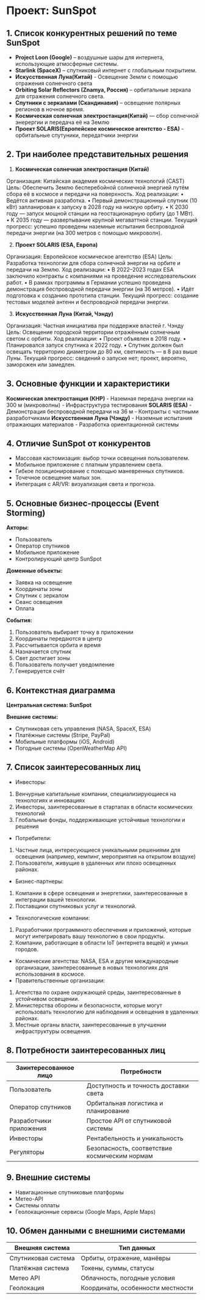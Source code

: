 # Проект: SunSpot

## 1. Список конкурентных решений по теме SunSpot

- **Project Loon (Google)** – воздушные шары для интернета, использующие атмосферные системы.
- **Starlink (SpaceX)** – спутниковый интернет с глобальным покрытием.
- **Искусственная Луна(Китай)** - Освещение Земли с помощью отражения солнечного света
- **Orbiting Solar Reflectors (Znamya, Россия)** – орбитальные зеркала для отражения солнечного света.
- **Спутники с зеркалами (Скандинавия)** – освещение полярных регионов в ночное время.
- **Космическая солнечная электростанция(Китай)** — сбор солнечной энерергии и передача её на Землю
- **Проект SOLARIS(Европейское космическое агентство - ESA)** - орбитальные спутуники, передатчики энергии
## 2. Три наиболее представительных решения

1. **Космическая солнечная электростанция (Китай)**

Организация: Китайская академия космических технологий (CAST)
Цель: Обеспечить Землю бесперебойной солнечной энергией путём сбора её в космосе и передачи на поверхность.
Ход реализации:
 • Ведётся активная разработка.
 • Первый демонстрационный спутник (10 кВт) запланирован к запуску в 2028 году на низкую орбиту.
 • К 2030 году — запуск мощной станции на геостационарную орбиту (до 1 МВт).
 • К 2035 году — развертывание крупной мегаваттной станции.
Текущий прогресс: успешно проведены наземные испытания беспроводной передачи энергии (на 300 метров с помощью микроволн).

2. **Проект SOLARIS (ESA, Европа)**

Организация: Европейское космическое агентство (ESA)
Цель: Разработка технологии для сбора солнечной энергии на орбите и передачи на Землю.
Ход реализации:
 • В 2022–2023 годах ESA заключило контракты с компаниями на проведение исследовательских работ.
 • В рамках программы в Германии успешно проведена демонстрация беспроводной передачи энергии (на 36 метров).
 • Идёт подготовка к созданию прототипа станции.
Текущий прогресс: создание тестовых моделей антенн и беспроводной передачи энергии.

3. **Искусственная Луна (Китай, Чэнду)**

Организация: Частная инициатива при поддержке властей г. Чэнду
Цель: Освещение городской территории отражённым солнечным светом с орбиты.
Ход реализации:
 • Проект объявлен в 2018 году.
 • Планировался запуск спутника к 2022 году.
 • Спутник должен был освещать территорию диаметром до 80 км, светимость — в 8 раз выше Луны.
Текущий прогресс: сведений о запуске нет; проект, вероятно, заморожен или замедлен.

## 3. Основные функции и характеристики

**Космическая электростанция (КНР)** - Наземная передача энергии на 300 м (микроволны)   - Инфраструктура тестирования
**SOLARIS (ESA)** - Демонстрация беспроводной передачи на 36 м  - Контракты с частными разработчиками
**Искусственная Луна (Чэнду)** - Наземные испытания отражающих материалов  - Разработка ориентационной системы

## 4. Отличие SunSpot от конкурентов

- Массовая кастомизация: выбор точки освещения пользователем.
- Мобильное приложение с платным управлением света.
- Гибкое позиционирование с помощью маневренных спутников.
- Точечное освещение малых зон.
- Интеграция с AR/VR: визуализация света и прогноза.

## 5. Основные бизнес-процессы (Event Storming)

**Акторы:**

- Пользователь
- Оператор спутников
- Мобильное приложение
- Контролирующий центр SunSpot

**Доменные объекты:**

- Заявка на освещение
- Координаты зоны
- Спутник с зеркалом
- Сеанс освещения
- Оплата

**События:**

1. Пользователь выбирает точку в приложении  
2. Координаты передаются в центр  
3. Рассчитывается орбита и время  
4. Назначается спутник  
5. Свет достигает зоны  
6. Пользователь получает уведомление  
7. Генерируется счёт

## 6. Контекстная диаграмма

**Центральная система: SunSpot**

**Внешние системы:**

- Спутниковая сеть управления (NASA, SpaceX, ESA)
- Платёжные системы (Stripe, PayPal)
- Мобильные платформы (iOS, Android)
- Погодные системы (OpenWeatherMap API)

## 7. Список заинтересованных лиц

- Инвесторы: 
1. Венчурные капитальные компании, специализирующиеся на технологиях и инновациях
2. Инвесторы, заинтересованные в стартапах в области космических технологий
3. Глобальные фонды, поддерживающие устойчивые технологии и решения
- Потребители: 
1. Частные лица, интересующиеся уникальными решениями для освещения (например, кемпинг, мероприятия на открытом воздухе) 
2. Пользователи, живущие в удаленных или плохо освещенных районах.
- Бизнес-партнеры:
1. Компании в сфере освещения и энергетики, заинтересованные в интеграции вашей технологии.
2. Поставщики спутниковых услуг и технологий.
- Технологические компании:
1. Разработчики программного обеспечения и приложений, которые могут интегрировать вашу технологию в свои продукты.
2. Компании, работающие в области IoT (интернета вещей) и умных городов.
- Космические агентства:
NASA, ESA и другие международные организации, заинтересованные в новых технологиях для использования в космосе.
- Правительственные организации:
1. Агентства по охране окружающей среды, заинтересованные в устойчивом освещении.
2. Министерства обороны и безопасности, которые могут использовать технологию для наблюдения и освещения в удаленных районах.
3. Местные органы власти, заинтересованные в улучшении инфраструктуры освещения.

## 8. Потребности заинтересованных лиц

| Заинтересованное лицо     | Потребности                                     |
|---------------------------|-------------------------------------------------|
| Пользователь              | Доступность и точность доставки света           |
| Оператор спутников        | Орбитальная логистика и планирование            |
| Разработчики приложения   | Простое API от спутниковой системы              |
| Инвесторы                 | Рентабельность и уникальность                   |
| Регуляторы                | Безопасность, соответствие космическим нормам   |

## 9. Внешние системы

- Навигационные спутниковые платформы
- Метео-API
- Системы оплаты
- Геолокационные сервисы (Google Maps, Apple Maps)

## 10. Обмен данными с внешними системами

| Внешняя система    | Тип данных                        |
|--------------------|-----------------------------------|
| Спутниковая система| Орбиты, отражение, манёвры        |
| Платёжная система  | Токены, суммы, статусы            |
| Метео API          | Облачность, погодные условия      |
| Геолокация         | Координаты, особенности местности |
